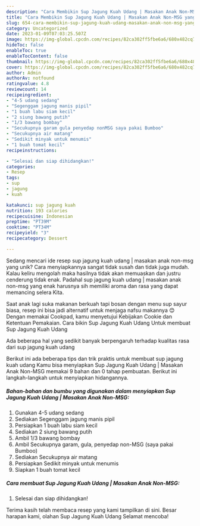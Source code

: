 ```yaml
---
description: "Cara Membikin Sup Jagung Kuah Udang | Masakan Anak Non-MSG yang Lezat"
title: "Cara Membikin Sup Jagung Kuah Udang | Masakan Anak Non-MSG yang Lezat"
slug: 654-cara-membikin-sup-jagung-kuah-udang-masakan-anak-non-msg-yang-lezat
category: Uncategorized
date: 2023-01-09T07:03:25.507Z
image: https://img-global.cpcdn.com/recipes/82ca302ff5fbe6a6/680x482cq70/sup-jagung-kuah-udang-masakan-anak-non-msg-foto-resep-utama.jpg
hideToc: false
enableToc: true
enableTocContent: false
thumbnail: https://img-global.cpcdn.com/recipes/82ca302ff5fbe6a6/680x482cq70/sup-jagung-kuah-udang-masakan-anak-non-msg-foto-resep-utama.jpg
cover: https://img-global.cpcdn.com/recipes/82ca302ff5fbe6a6/680x482cq70/sup-jagung-kuah-udang-masakan-anak-non-msg-foto-resep-utama.jpg
author: Admin
authorAv: notfound
ratingvalue: 4.8
reviewcount: 14
recipeingredient:
- "4-5 udang sedang"
- "Segenggam jagung manis pipil"
- "1 buah labu siam kecil"
- "2 siung bawang putih"
- "1/3 bawang bombay"
- "Secukupnya garam gula penyedap nonMSG saya pakai Bumboo"
- "Secukupnya air matang"
- "Sedikit minyak untuk menumis"
- "1 buah tomat kecil"
recipeinstructions:

- "Selesai dan siap dihidangkan!"
categories:
- Resep
tags:
- sup
- jagung
- kuah

katakunci: sup jagung kuah 
nutrition: 193 calories
recipecuisine: Indonesian
preptime: "PT39M"
cooktime: "PT34M"
recipeyield: "3"
recipecategory: Dessert

---
```





Sedang mencari ide resep sup jagung kuah udang | masakan anak non-msg yang unik? Cara menyiapkannya sangat tidak susah dan tidak juga mudah. Kalau keliru mengolah maka hasilnya tidak akan memuaskan dan justru cenderung tidak enak. Padahal sup jagung kuah udang | masakan anak non-msg yang enak harusnya sih memiliki aroma dan rasa yang dapat memancing selera Kita.





Saat anak lagi suka makanan berkuah tapi bosan dengan menu sup sayur biasa, resep ini bisa jadi alternatif untuk menjaga nafsu makannya 😊 Dengan memakai Cookpad, kamu menyetujui Kebijakan Cookie dan Ketentuan Pemakaian. Cara bikin Sup Jagung Kuah Udang Untuk membuat Sup Jagung Kuah Udang

Ada beberapa hal yang sedikit banyak berpengaruh terhadap kualitas rasa dari sup jagung kuah udang 





Berikut ini ada beberapa tips dan trik praktis untuk membuat sup jagung kuah udang  Kamu bisa menyiapkan Sup Jagung Kuah Udang | Masakan Anak Non-MSG memakai 9 bahan dan 0 tahap pembuatan. Berikut ini langkah-langkah untuk menyiapkan hidangannya.

<!--inarticleads1-->

##### Bahan-bahan dan bumbu yang digunakan dalam menyiapkan Sup Jagung Kuah Udang | Masakan Anak Non-MSG:

1. Gunakan 4-5 udang sedang
1. Sediakan Segenggam jagung manis pipil
1. Persiapkan 1 buah labu siam kecil
1. Sediakan 2 siung bawang putih
1. Ambil 1/3 bawang bombay
1. Ambil Secukupnya garam, gula, penyedap non-MSG (saya pakai Bumboo)
1. Sediakan Secukupnya air matang
1. Persiapkan Sedikit minyak untuk menumis
1. Siapkan 1 buah tomat kecil




<!--inarticleads2-->

##### Cara membuat Sup Jagung Kuah Udang | Masakan Anak Non-MSG:


1. Selesai dan siap dihidangkan!



Terima kasih telah membaca resep yang kami tampilkan di sini. Besar harapan kami, olahan Sup Jagung Kuah Udang  Selamat mencoba!
